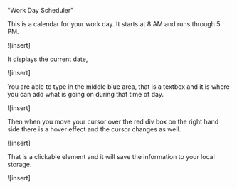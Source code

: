 "Work Day Scheduler"

This is a calendar for your work day. It starts at 8 AM and runs through 5 PM.

![insert]

It displays the current date,

![insert]

You are able to type in the middle blue area, that is a textbox and it is where you can add what is going on during that time of day.

![insert]

Then when you move your cursor over the red div box on the right hand side there is a hover effect and the cursor changes as well.

![insert]

That is a clickable element and it will save the information to your local storage.

![insert]

